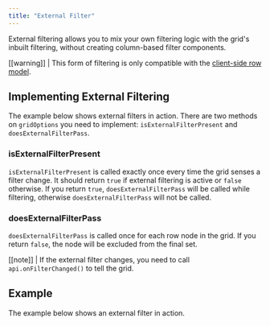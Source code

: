 ```yaml
---
title: "External Filter"
---
```


External filtering allows you to mix your own filtering logic with the grid's inbuilt filtering, without creating column-based filter components.

[[warning]]
| This form of filtering is only compatible with the [client-side row model](/client-side-model/#client-side-row-model).

## Implementing External Filtering

The example below shows external filters in action. There are two methods on `gridOptions` you need to implement: `isExternalFilterPresent` and `doesExternalFilterPass`.

<api-documentation source='grid-properties/properties.json' section='filter' names='["isExternalFilterPresent", "doesExternalFilterPass"]'></api-documentation>

### isExternalFilterPresent

`isExternalFilterPresent` is called exactly once every time the grid senses a filter change. It should return `true` if external filtering is active or `false` otherwise. If you return `true`, `doesExternalFilterPass` will be called while filtering, otherwise `doesExternalFilterPass` will not be called.

### doesExternalFilterPass

`doesExternalFilterPass` is called once for each row node in the grid. If you return `false`, the node will be excluded from the final set.

[[note]]
| If the external filter changes, you need to call `api.onFilterChanged()` to tell the grid.

## Example

The example below shows an external filter in action.

<grid-example title='External Filter' name='external-filter' type='generated' options='{ "enterprise": true, "exampleHeight": 565, "modules": ["clientside", "setfilter", "menu", "columnpanel"] }'></grid-example>
